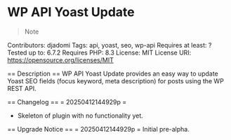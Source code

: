 # WP API Yoast Update

>Note

Contributors: djadomi
Tags: api, yoast, seo, wp-api
Requires at least: ?
Tested up to: 6.7.2
Requires PHP: 8.3
License: MIT
License URI: https://opensource.org/licenses/MIT

== Description ==
WP API Yoast Update provides an easy way to update Yoast SEO fields (focus keyword, meta description) for posts using the WP REST API.

== Changelog ==
= 20250412144929p =
* Skeleton of plugin with no functionality yet.

== Upgrade Notice ==
= 20250412144929p =
Initial pre-alpha.
